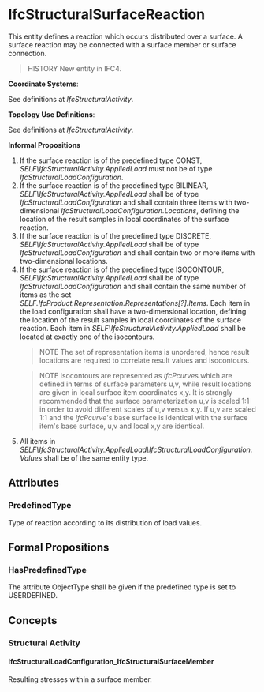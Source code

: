 # IfcStructuralSurfaceReaction

This entity defines a reaction which occurs distributed over a surface. A surface reaction may be connected with a surface member or surface connection.
<!-- end of short definition -->


> HISTORY New entity in IFC4.

****Coordinate Systems****:

See definitions at _IfcStructuralActivity_.

****Topology Use Definitions****:

See definitions at _IfcStructuralActivity_.

**Informal Propositions**

<ol>
 <li>If the surface reaction is of the predefined type CONST, <em>SELF\IfcStructuralActivity.AppliedLoad</em> must not be of type <em>IfcStructuralLoadConfiguration</em>.</li>
 <li>If the surface reaction is of the predefined type BILINEAR, <em>SELF\IfcStructuralActivity.AppliedLoad</em> shall be of type <em>IfcStructuralLoadConfiguration</em> and shall contain three items with two-dimensional <em>IfcStructuralLoadConfiguration.Locations</em>, defining the location of the result samples in local coordinates of the surface reaction.
 <li>If the surface reaction is of the predefined type DISCRETE, <em>SELF\IfcStructuralActivity.AppliedLoad</em> shall be of type <em>IfcStructuralLoadConfiguration</em> and shall contain two or more items with two-dimensional locations.
 <li>If the surface reaction is of the predefined type ISOCONTOUR, <em>SELF\IfcStructuralActivity.AppliedLoad</em> shall be of type <em>IfcStructuralLoadConfiguration</em> and shall contain the same number of items as the set <em>SELF.IfcProduct.Representation.Representations[?].Items</em>. Each item in the load configuration shall have a two-dimensional location, defining the location of the result samples in local coordinates of the surface reaction. Each item in <em>SELF\IfcStructuralActivity.AppliedLoad</em> shall be located at exactly one of the isocontours.
 <blockquote class="note">NOTE  The set of representation items is unordered, hence result locations are required to correlate result values and isocontours.</blockquote>
 <blockquote class="note">NOTE  Isocontours are represented as <em>IfcPcurve</em>s which are defined in terms of surface parameters u,v, while result locations are given in local surface item coordinates x,y. It is strongly recommended that the surface parameterization u,v is scaled 1:1 in order to avoid different scales of u,v versus x,y. If u,v are scaled 1:1 and the <em>IfcPcurve</em>'s base surface is identical with the surface item's base surface, u,v and local x,y are identical.</blockquote>
 </li>
 <li>All items in <em>SELF\IfcStructuralActivity.AppliedLoad\IfcStructuralLoadConfiguration.Values</em> shall be of the same entity type.</li>
</ol>

## Attributes

### PredefinedType
Type of reaction according to its distribution of load values.

## Formal Propositions

### HasPredefinedType
The attribute ObjectType shall be given if the predefined type is set to USERDEFINED.

## Concepts

### Structural Activity



#### IfcStructuralLoadConfiguration_IfcStructuralSurfaceMember

Resulting stresses within a surface member.

